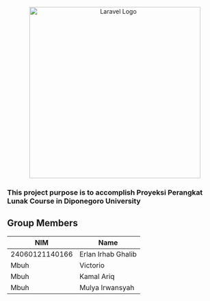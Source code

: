 <p align="center"><a href="https://laravel.com" target="_blank"><img src="https://raw.githubusercontent.com/laravel/art/master/logo-lockup/5%20SVG/2%20CMYK/1%20Full%20Color/laravel-logolockup-cmyk-red.svg" width="400" alt="Laravel Logo"></a></p>

### This project purpose is to accomplish Proyeksi Perangkat Lunak Course in Diponegoro University

## **Group Members**

| NIM            | Name                   |
| -------------- | ---------------------- |
| 24060121140166 | Erlan Irhab Ghalib     |
| Mbuh           | Victorio               |
| Mbuh           | Kamal Ariq             |
| Mbuh           | Mulya Irwansyah        |
